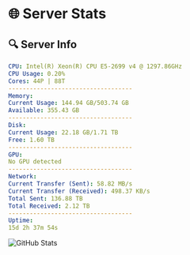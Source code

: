 # 🌐 Server Stats
## 🔍 Server Info
```yaml
CPU: Intel(R) Xeon(R) CPU E5-2699 v4 @ 1297.86GHz
CPU Usage: 0.20%
Cores: 44P | 88T
-----------------------------------
Memory:
Current Usage: 144.94 GB/503.74 GB
Available: 355.43 GB
-----------------------------------
Disk:
Current Usage: 22.18 GB/1.71 TB
Free: 1.60 TB
-----------------------------------
GPU:
No GPU detected
-----------------------------------
Network:
Current Transfer (Sent): 58.82 MB/s
Current Transfer (Received): 498.37 KB/s
Total Sent: 136.88 TB
Total Received: 2.12 TB
-----------------------------------
Uptime:
15d 2h 37m 54s
```
![GitHub Stats](https://img.shields.io/badge/Updated-2025-02-23_01:21:12-blue)